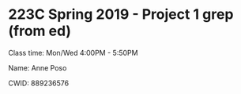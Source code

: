 # 223C Spring 2019 - Project 1 grep (from ed)

Class time: Mon/Wed 4:00PM - 5:50PM

Name: Anne Poso

CWID: 889236576
